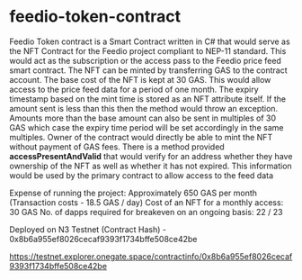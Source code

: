 # feedio-token-contract

Feedio Token contract is a Smart Contract written in C# that would serve as the NFT Contract for the Feedio project compliant to NEP-11 standard.
This would act as the subscription or the access pass to the Feedio price feed smart contract. 
The NFT can be minted by transferring GAS to the contract account. The base cost of the NFT is kept at 30 GAS. This would allow access to the price feed data for a period of one month. The expiry timestamp based on the mint time is stored as an NFT attribute itself.
If the amount sent is less than this then the method would throw an exception. Amounts more than the base amount can also be sent in multiples of 30 GAS which case the expiry time period will be set accordingly in the same multiples.
Owner of the contract would directly be able to mint the NFT without payment of GAS fees.
There is a method provided **accessPresentAndValid** that would verify for an address whether they have ownership of the NFT as well as whether it has not expired. This information would be used by the primary contract to allow access to the feed data


Expense of running the project: Approximately 650 GAS per month (Transaction costs - 18.5 GAS / day)
Cost of an NFT for a monthly access: 30 GAS
No. of dapps required for breakeven on an ongoing basis: 22 / 23

Deployed on N3 Testnet (Contract Hash) - 0x8b6a955ef8026cecaf9393f1734bffe508ce42be

https://testnet.explorer.onegate.space/contractinfo/0x8b6a955ef8026cecaf9393f1734bffe508ce42be

